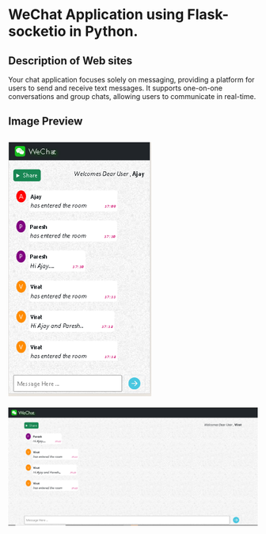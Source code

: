 
# WeChat Application using Flask-socketio in Python.

## Description of Web sites 

<p>Your chat application focuses solely on messaging, providing a platform for users to send and receive text messages. It supports one-on-one conversations and group chats, allowing users to communicate in real-time.</p>


## Image Preview 

![Mobile Preview](/static/images/image.png)
---
![Laptop Preview](/static/images/image-1.png)

